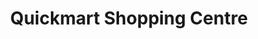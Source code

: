 ---
title: "Quickmart Shopping Centre"
url: /nairobi/quickmart-shopping-centre/
shop: supermarket
---
